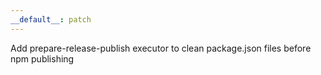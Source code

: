 ```yaml
---
__default__: patch
---
```


Add prepare-release-publish executor to clean package.json files before npm publishing
